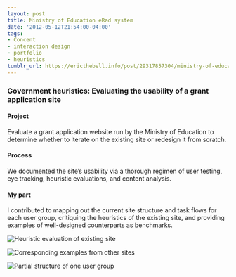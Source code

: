 ```yaml
---
layout: post
title: Ministry of Education eRad system
date: '2012-05-12T21:54:00-04:00'
tags:
- Concent
- interaction design
- portfolio
- heuristics
tumblr_url: https://ericthebell.info/post/29317857304/ministry-of-education-erad-system
---
```

### Government heuristics: Evaluating the usability of a grant application site

#### Project

Evaluate a grant application website run by the Ministry of Education to determine whether to iterate on the existing site or redesign it from scratch.

#### Process

We documented the site’s usability via a thorough regimen of user testing, eye tracking, heuristic evaluations, and content analysis.

#### My part

I contributed to mapping out the current site structure and task flows for each user group, critiquing the heuristics of the existing site, and providing examples of well-designed counterparts as benchmarks.

![Heuristic evaluation of existing site](https://64.media.tumblr.com/4f17f01b50bf48f14d80cdb1eebfcdb9/24443d64f640fa6b-00/s540x810/aa2afb10693fb6aca53582bc9a2f267cf168d4b5.jpg)

![Corresponding examples from other sites](https://64.media.tumblr.com/77edf87e00e8d51765923bd3ced203b5/24443d64f640fa6b-32/s540x810/4a4e5f878d4e80c9a665a2fb08d91ae4ee47398b.jpg)

![Partial structure of one user group](https://64.media.tumblr.com/c219cdb2a72bbba37499b0bacd3acda7/24443d64f640fa6b-15/s540x810/cc813bc27671e1c59a671cc51a0763ac55521995.png)

